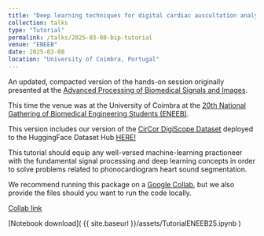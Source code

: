 ```yaml
---
title: "Deep learning techniques for digital cardiac auscultation analysis v2.0"
collection: talks
type: "Tutorial"
permalink: /talks/2025-03-08-bip-tutorial
venue: "ENEEB"
date: 2025-03-08
location: "University of Coimbra, Portugal"
---
```


An updated, compacted version of the hands-on session originally presented at the [Advanced Processing of Biomedical Signals and Images](https://a-bip.pt/).

This time the venue was at the University of Coimbra at the [20th National Gathering of Biomedical Engineering Students (ENEEB)](https://eneeb.aneeb.pt/workshops-carol/).

This version includes our version of the [CirCor DigiScope Dataset](https://physionet.org/content/circor-heart-sound/1.0.3/) deployed to the HuggingFace Dataset Hub [HERE!](https://huggingface.co/datasets/miguellmartins/circor-digiscope-physionet22-processed)

This tutorial should equip any well-versed machine-learning practioneer  with the fundamental signal processing and deep learning concepts in order to solve problems related to phonocardiogram heart sound segmentation. 

We recommend running this package on a [Google Collab](https://colab.google/), but we also provide the files should you want to run the code locally. 


[Collab link](https://colab.research.google.com/drive/1z92sjNoBquRpcSRdvYGMd4bmpeilEYcy?usp=sharing)


[Notebook download]( {{ site.baseurl }}/assets/TutorialENEEB25.ipynb )
